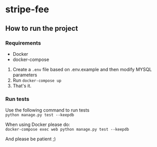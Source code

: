 # stripe-fee

## How to run the project

### Requirements
- Docker
- docker-compose

1. Create a `.env` file based on .env.example and then modify MYSQL parameters
2. Run `docker-compose up`
3. That's it.

### Run tests

Use the following command to run tests  
`python manage.py test --keepdb`

When using Docker please do:  
`docker-compose exec web python manage.py test --keepdb`

And please be patient ;)
